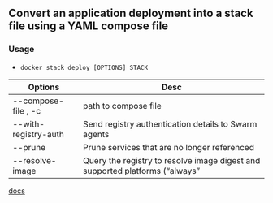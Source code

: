## Convert an application deployment into a stack file using a YAML compose file  

### Usage
* `docker stack deploy [OPTIONS] STACK`

| Options | Desc |
|---------|------|
| --compose-file , -c | path to compose file |
| --with-registry-auth | Send registry authentication details to Swarm agents |
| --prune | Prune services that are no longer referenced |
| --resolve-image | Query the registry to resolve image digest and supported platforms (“always”|”changed”|”never”) |

[docs](https://docs.docker.com/engine/reference/commandline/stack_deploy/)
